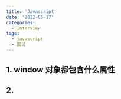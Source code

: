 ```yaml
---
title: 'Javascript'
date: '2022-05-17'
categories:
  - Interview
tags:
  - javascript
  - 面试
---
```


## 1. window 对象都包含什么属性

## 2.
